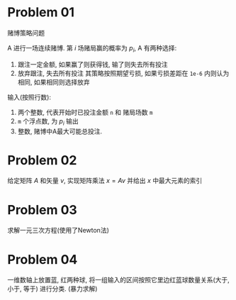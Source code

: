 # Problem 01

赌博策略问题

A 进行一场连续赌博. 第 $i$ 场赌局赢的概率为 $p_i$, A 有两种选择:
1.  跟注一定金额, 如果赢了则获得钱, 输了则失去所有投注
2.  放弃跟注, 失去所有投注
其策略按照期望亏损, 如果亏损差距在 `1e-6` 内则认为相同, 如果相同则选择放弃

输入(按照行数):
1.  两个整数, 代表开始时已投注金额 `n` 和 赌局场数 `m`
2.  `m` 个浮点数, 为 $p_i$
输出
1.  整数, 赌博中A最大可能总投注.

# Problem 02

给定矩阵 $A$ 和矢量 $v$, 实现矩阵乘法 $x=Av$ 并给出 $x$ 中最大元素的索引

# Problem 03

求解一元三次方程(使用了Newton法)

# Problem 04

一维数轴上放置蓝, 红两种球, 将一组输入的区间按照它里边红蓝球数量关系(大于, 小于, 等于) 进行分类. (暴力求解)